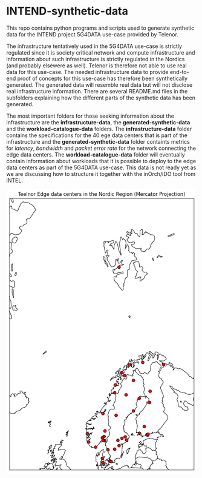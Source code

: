 # INTEND-synthetic-data
This repo contains python programs and scripts used to generate synthetic data for the INTEND project 5G4DATA use-case provided by Telenor.

The infrastructure tentatively used in the 5G4DATA use-case is strictly regulated since it is society critical network and compute infrastructure and information about such infrastructure is strictly regulated in the Nordics (and probably elsewere as well). Telenor is therefore not able to use real data for this use-case. The needed infrastructure data to provide end-to-end proof of concepts for this use-case has therefore been synthetically generated. The generated data will resemble real data but will not disclose real infrastructure information. There are several README.md files in the subfolders explaining how the different parts of the synthetic data has been generated.

The most important folders for those seeking information about the infrastructure are the **infrastructure-data**, the **generated-synthetic-data** and the **workload-catalogue-data** folders. The **infrastructure-data** folder contains the specifications for the 40 ege data centers that is part of the infrastructure and the **generated-synthetic-data** folder containts metrics for *latency*, *bandwidth* and *packet error rate* for the network connecting the edge data centers. The **workload-catalogue-data** folder will eventually contain information about workloads that it is possible to deploy to the edge data centers as part of the 5G4DATA use-case. This data is not ready yet as we are discussing how to structure it together with the inOrch/IDO tool from INTEL.

![Telenor Edge Datacenter locations for the 5G4DATA use-case](./generated-syntetic-data/Nordic_Cities_Mercator.png)